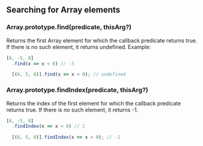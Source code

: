 ## Searching for Array elements

### Array.prototype.find(predicate, thisArg?)

Returns the first Array element for which the callback predicate returns true. If there is no such element, it returns undefined. Example:

```js
[6, -5, 8]
  .find(x => x < 0) // -5

  [(6, 5, 8)].find(x => x < 0); // undefined
```

### Array.prototype.findIndex(predicate, thisArg?)

Returns the index of the first element for which the callback predicate returns true. If there is no such element, it returns -1.

```js
[6, -5, 8]
  .findIndex(x => x < 0) // 1

  [(6, 5, 8)].findIndex(x => x < 0); // -1
```
